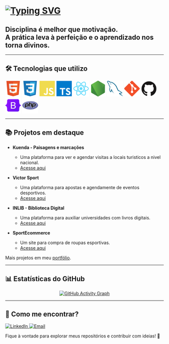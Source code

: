 <h1 align="left">
  <a href="https://git.io/typing-svg">
    <img src="https://readme-typing-svg.herokuapp.com?font=Fira+Code&weight=300&size=50&duration=4000&pause=500&color=708090&center=true&vCenter=true&random=false&width=1000&lines=Olá,+meu+nome+é+Manuel+Pires+Luís;Sou+desenvolvedor+web+fullstack;Sou+apaixonado+por+tecnologia;Educação;Arte;Games;Animes;e+muita+ficção+lol;Bem-vindo+ao+meu+GitHub!" alt="Typing SVG" />
  </a>
</h1>

<h2 display="flex" gap="20px" flex-wrap="wrap">Disciplina é melhor que motivação.</br> A prática leva à perfeição e o aprendizado nos torna divinos.</h2>

---

<h2>🛠️ Tecnologias que utilizo</h2>
<div display="flex" flex-wrap="wrap" gap="30px"> 
 <img height="50px" width="50px" src="https://raw.githubusercontent.com/devicons/devicon/master/icons/html5/html5-original.svg" alt="HTML5">

  <img  height="50px" width="50px" src="https://raw.githubusercontent.com/devicons/devicon/master/icons/css3/css3-original.svg" alt="CSS3">

  <img  height="50px" width="50px" src="https://raw.githubusercontent.com/devicons/devicon/master/icons/javascript/javascript-plain.svg" alt="JavaScript">

  <img  height="50px" width="50px" src="https://raw.githubusercontent.com/devicons/devicon/master/icons/typescript/typescript-plain.svg" alt="TypeScript">

  <img  height="50px" width="50px"  src="https://raw.githubusercontent.com/devicons/devicon/master/icons/react/react-original.svg" alt="React">

  <img height="50px" width="50px"   src="https://raw.githubusercontent.com/devicons/devicon/master/icons/nodejs/nodejs-original.svg" alt="Node.js">

  <img  height="50px" width="50px"  src="https://raw.githubusercontent.com/devicons/devicon/master/icons/mysql/mysql-original.svg" alt="MySQL">

  <img  height="50px" width="50px" src="https://raw.githubusercontent.com/devicons/devicon/master/icons/git/git-original.svg" alt="Git">

  <img height="50px" width="50px" src="https://raw.githubusercontent.com/devicons/devicon/master/icons/github/github-original.svg" alt="GitHub">

  <img  height="50px" width="50px"  src="https://raw.githubusercontent.com/devicons/devicon/master/icons/bootstrap/bootstrap-original.svg" alt="Bootstrap">

  <img  height="50px" width="50px"  src="https://raw.githubusercontent.com/devicons/devicon/master/icons/php/php-original.svg" alt="PHP">
</div>

---

<h2>📚 Projetos em destaque</h2>

- **Kuenda - Paisagens e marcações**
  - Uma plataforma para ver e agendar visitas a locais turisticos a nivel nacional.
  - [Acesse aqui]([https://manuelpiresluis01.github.io/InLib-Biblioteca-Digital/](https://github.com/ManuelPiresLuis01/Kuenda-landing-Page))

- **Victor Sport**
  - Uma plataforma para apostas e agendamente de eventos desportivos.
  - [Acesse aqui](https://github.com/ManuelPiresLuis01/VictorSport)


- **INLIB - Biblioteca Digital**
  - Uma plataforma para auxiliar universidades com livros digitais.
  - [Acesse aqui](https://manuelpiresluis01.github.io/InLib-Biblioteca-Digital/)

- **SportEcommerce**
  - Um site para compra de roupas esportivas.
  - [Acesse aqui](https://manuelpiresluis01.github.io/site-do-curso-de-bootstrap-da-udemy/)

Mais projetos em meu [portfólio](https://manuelpiresluis01.github.io/Manuel-Pires-Luis/#).

---

<h2>📊 Estatísticas do GitHub</h2>

<p align="center">
  <a href="https://github.com/ashutosh00710/github-readme-activity-graph">
    <img src="https://github-readme-activity-graph.vercel.app/graph?username=ManuelPiresLuis01&bg_color=241f31&color=77767b&line=1a5fb4&point=26a269&area=true&hide_border=true" alt="GitHub Activity Graph" />
  </a>
</p>

---

<h2>👤 Como me encontrar?</h2>
<p align="left">
  <a href="https://www.linkedin.com/in/manuelpiresluis">
    <img src="https://img.shields.io/badge/LinkedIn-0A66C2?style=for-the-badge&logo=linkedin&logoColor=white" alt="LinkedIn" />
  </a>
  <a href="mailto:manuelpiresluis@gmail.com">
    <img src="https://img.shields.io/badge/Email-D14836?style=for-the-badge&logo=gmail&logoColor=white" alt="Email" />
  </a>
</p>

Fique à vontade para explorar meus repositórios e contribuir com ideias! 🚀

